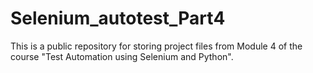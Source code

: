 # Selenium_autotest_Part4
This is a public repository for storing project files from Module 4 of the course "Test Automation using Selenium and Python".
